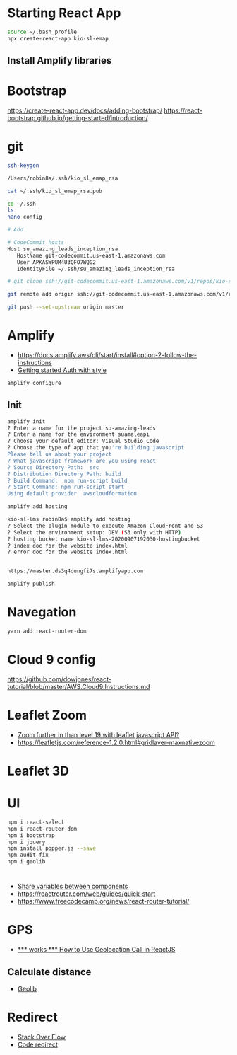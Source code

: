 
# Starting React App
```sh
source ~/.bash_profile
npx create-react-app kio-sl-emap
```
## Install Amplify libraries

# Bootstrap
https://create-react-app.dev/docs/adding-bootstrap/
https://react-bootstrap.github.io/getting-started/introduction/


# git

```sh
ssh-keygen

/Users/robin8a/.ssh/kio_sl_emap_rsa

cat ~/.ssh/kio_sl_emap_rsa.pub


```


```sh
cd ~/.ssh
ls
nano config

# Add

# CodeCommit hosts
Host su_amazing_leads_inception_rsa
   HostName git-codecommit.us-east-1.amazonaws.com
   User APKASWPUM4U3QFO7WQG2
   IdentityFile ~/.ssh/su_amazing_leads_inception_rsa

```

```sh
# git clone ssh://git-codecommit.us-east-1.amazonaws.com/v1/repos/kio-sl-emap

git remote add origin ssh://git-codecommit.us-east-1.amazonaws.com/v1/repos/kio-sl-emap

git push --set-upstream origin master

```

# Amplify
- https://docs.amplify.aws/cli/start/install#option-2-follow-the-instructions
- [Getting started Auth with style](https://github.com/aws-amplify/amplify-js/tree/e56aba642acc7eb3482f0e69454a530409d1b3ac)

```sh
amplify configure

```

## Init

```sh
amplify init
? Enter a name for the project su-amazing-leads
? Enter a name for the environment suamaleapi
? Choose your default editor: Visual Studio Code
? Choose the type of app that you're building javascript
Please tell us about your project
? What javascript framework are you using react
? Source Directory Path:  src
? Distribution Directory Path: build
? Build Command:  npm run-script build
? Start Command: npm run-script start
Using default provider  awscloudformation
```

```sh
amplify add hosting

kio-sl-lms robin8a$ amplify add hosting
? Select the plugin module to execute Amazon CloudFront and S3
? Select the environment setup: DEV (S3 only with HTTP)
? hosting bucket name kio-sl-lms-20200907192030-hostingbucket
? index doc for the website index.html
? error doc for the website index.html


https://master.ds3q4dungfi7s.amplifyapp.com

```

```sh
amplify publish

```


# Navegation

```sh
yarn add react-router-dom

```

# Cloud 9 config

https://github.com/dowjones/react-tutorial/blob/master/AWS.Cloud9.Instructions.md


# Leaflet Zoom 
- [Zoom further in than level 19 with leaflet javascript API?](https://gis.stackexchange.com/questions/78843/zoom-further-in-than-level-19-with-leaflet-javascript-api)
- https://leafletjs.com/reference-1.2.0.html#gridlayer-maxnativezoom


# Leaflet 3D


# UI
```sh
npm i react-select
npm i react-router-dom
npm i bootstrap
npm i jquery
npm install popper.js --save
npm audit fix
npm i geolib
```


# 
- [Share variables between components](https://medium.com/@nipunadilhara/passing-data-between-different-components-using-react-c8e27319ee69)
- https://reactrouter.com/web/guides/quick-start
- https://www.freecodecamp.org/news/react-router-tutorial/

# GPS

- [ *** works *** How to Use Geolocation Call in ReactJS](https://www.pluralsight.com/guides/how-to-use-geolocation-call-in-reactjs)

## Calculate distance
- [Geolib](https://github.com/manuelbieh/geolib)

# Redirect
- [Stack Over Flow](https://stackoverflow.com/questions/45089386/what-is-the-best-way-to-redirect-a-page-using-react-router)
- [Code redirect](https://dev.to/projectescape/programmatic-navigation-in-react-3p1l)

